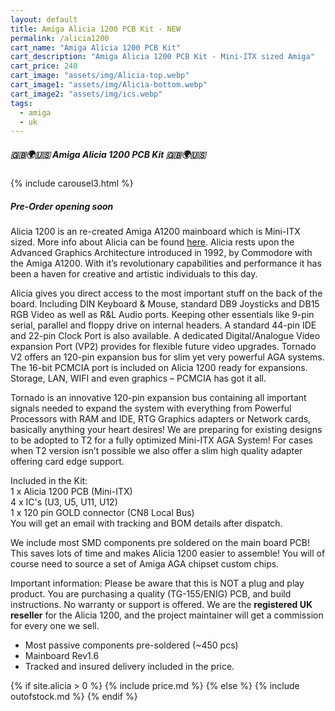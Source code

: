```yaml
---
layout: default
title: Amiga Alicia 1200 PCB Kit - NEW
permalink: /alicia1200
cart_name: "Amiga Alicia 1200 PCB Kit"
cart_description: "Amiga Alicia 1200 PCB Kit - Mini-ITX sized Amiga"
cart_price: 240
cart_image: "assets/img/Alicia-top.webp"
cart_image1: "assets/img/Alicia-bottom.webp"
cart_image2: "assets/img/ics.webp"
tags: 
  - amiga
  - uk
---
```


##### 🇬🇧🌍🇺🇸 Amiga Alicia 1200 PCB Kit 🇬🇧🌍🇺🇸

{% include carousel3.html %}
<br>

##### Pre-Order opening soon

Alicia 1200 is an re-created Amiga A1200 mainboard which is Mini-ITX sized. More info about Alicia can be found <a href="https://www.enterlogic.se/?page_id=607" target="_blank">here</a>. Alicia rests upon the Advanced Graphics Architecture introduced in 1992, by Commodore with the Amiga A1200. With it’s revolutionary capabilities and performance it has been a haven for creative and artistic individuals to this day.

Alicia gives you direct access to the most important stuff on the back of the board. Including DIN Keyboard & Mouse, standard DB9 Joysticks and DB15 RGB Video as well as R&L Audio ports. Keeping other essentials like 9-pin serial, parallel and floppy drive on internal headers. A standard 44-pin IDE and 22-pin Clock Port is also available. A dedicated Digital/Analogue Video expansion Port (VP2) provides for flexible future video upgrades. Tornado V2 offers an 120-pin expansion bus for slim yet very powerful AGA systems. The 16-bit PCMCIA port is included on Alicia 1200 ready for expansions. Storage, LAN, WIFI and even graphics – PCMCIA has got it all.

Tornado is an innovative 120-pin expansion bus containing all important signals needed to expand the system with everything from Powerful Processors with RAM and IDE, RTG Graphics adapters or Network cards, basically anything your heart desires! We are preparing for existing designs to be adopted to T2 for a fully optimized Mini-ITX AGA System! For cases when T2 version isn’t possible we also offer a slim high quality adapter offering card edge support.

Included in the Kit:<br>
1 x Alicia 1200 PCB (Mini-ITX)<br>
4 x IC's (U3, U5, U11, U12)<br>
1 x 120 pin GOLD connector (CN8 Local Bus)<br>
You will get an email with tracking and BOM details after dispatch.

We include most SMD components pre soldered on the main board PCB! This saves lots of time and makes Alicia 1200 easier to assemble! You will of course need to source a set of Amiga AGA chipset custom chips.

Important information:
Please be aware that this is NOT a plug and play product. You are purchasing a quality (TG-155/ENIG) PCB, and build instructions. No warranty or support is offered. We are the <b>registered UK reseller</b> for the Alicia 1200, and the project maintainer will get a commission for every one we sell.

* Most passive components pre-soldered (~450 pcs)
* Mainboard Rev1.6
* Tracked and insured delivery included in the price.

{% if site.alicia > 0 %}
{% include price.md %}
{% else %}
{% include outofstock.md %}
{% endif %}